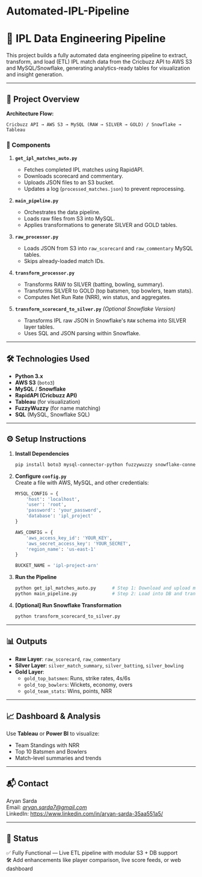 # Automated-IPL-Pipeline

# 🏏 IPL Data Engineering Pipeline

This project builds a fully automated data engineering pipeline to extract, transform, and load (ETL) IPL match data from the Cricbuzz API to AWS S3 and MySQL/Snowflake, generating analytics-ready tables for visualization and insight generation.

---

## 📌 Project Overview

**Architecture Flow:**

```
Cricbuzz API → AWS S3 → MySQL (RAW → SILVER → GOLD) / Snowflake → Tableau
```

### 🔹 Components

1. **`get_ipl_matches_auto.py`**  
   - Fetches completed IPL matches using RapidAPI.
   - Downloads scorecard and commentary.
   - Uploads JSON files to an S3 bucket.
   - Updates a log (`processed_matches.json`) to prevent reprocessing.

2. **`main_pipeline.py`**  
   - Orchestrates the data pipeline.
   - Loads raw files from S3 into MySQL.
   - Applies transformations to generate SILVER and GOLD tables.

3. **`raw_processor.py`**  
   - Loads JSON from S3 into `raw_scorecard` and `raw_commentary` MySQL tables.
   - Skips already-loaded match IDs.

4. **`transform_processor.py`**  
   - Transforms RAW to SILVER (batting, bowling, summary).
   - Transforms SILVER to GOLD (top batsmen, top bowlers, team stats).
   - Computes Net Run Rate (NRR), win status, and aggregates.

5. **`transform_scorecard_to_silver.py`** *(Optional Snowflake Version)*  
   - Transforms IPL raw JSON in Snowflake's `RAW` schema into SILVER layer tables.
   - Uses SQL and JSON parsing within Snowflake.

---

## 🛠️ Technologies Used

- **Python 3.x**
- **AWS S3** (`boto3`)
- **MySQL** / **Snowflake**
- **RapidAPI (Cricbuzz API)**
- **Tableau** (for visualization)
- **FuzzyWuzzy** (for name matching)
- **SQL** (MySQL, Snowflake SQL)

---

## ⚙️ Setup Instructions

1. **Install Dependencies**
   ```bash
   pip install boto3 mysql-connector-python fuzzywuzzy snowflake-connector-python
   ```

2. **Configure `config.py`**  
   Create a file with AWS, MySQL, and other credentials:
   ```python
   MYSQL_CONFIG = {
       'host': 'localhost',
       'user': 'root',
       'password': 'your_password',
       'database': 'ipl_project'
   }

   AWS_CONFIG = {
       'aws_access_key_id': 'YOUR_KEY',
       'aws_secret_access_key': 'YOUR_SECRET',
       'region_name': 'us-east-1'
   }

   BUCKET_NAME = 'ipl-project-arn'
   ```

3. **Run the Pipeline**
   ```bash
   python get_ipl_matches_auto.py      # Step 1: Download and upload match data
   python main_pipeline.py             # Step 2: Load into DB and transform
   ```

4. **[Optional] Run Snowflake Transformation**
   ```bash
   python transform_scorecard_to_silver.py
   ```

---

## 📊 Outputs

- **Raw Layer**: `raw_scorecard`, `raw_commentary`
- **Silver Layer**: `silver_match_summary`, `silver_batting`, `silver_bowling`
- **Gold Layer**:
  - `gold_top_batsmen`: Runs, strike rates, 4s/6s
  - `gold_top_bowlers`: Wickets, economy, overs
  - `gold_team_stats`: Wins, points, NRR

---

## 📈 Dashboard & Analysis

Use **Tableau** or **Power BI** to visualize:
- Team Standings with NRR
- Top 10 Batsmen and Bowlers
- Match-level summaries and trends

---

## 📬 Contact

Aryan Sarda  
Email: *aryan.sarda7@gmail.com*  
LinkedIn: https://www.linkedin.com/in/aryan-sarda-35aa551a5/

---

## 🏁 Status

✅ Fully Functional — Live ETL pipeline with modular S3 + DB support  
🛠️ Add enhancements like player comparison, live score feeds, or web dashboard
